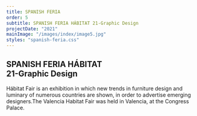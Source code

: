 ```yaml
---
title: SPANISH FERIA
order: 5
subtitle: SPANISH FERIA HÁBITAT 21-Graphic Design
projectDate: "2021"
mainImage: "/images/index/image5.jpg"
styles: "spanish-feria.css"
---
```

<section class="section">
    <div class="details-container">
        <h1 class="title">SPANISH FERIA HÁBITAT<br>21-Graphic Design</h1>
        <p class="description">Hábitat Fair is an exhibition in which new trends in furniture design and luminary of numerous countries are shown, in order to advertise emerging designers.The Valencia Habitat Fair was held in Valencia, at the Congress Palace.</p>
    </div>
    <div class="grid">
        <div class="image-container">
                <img class="img" src="/images/spanish-feria/FH-MARQUESINA BUS.jpg" alt="">
        </div>
        <div class="grid container one">
            <div class="image-container">
                <img class="img" src="/images/spanish-feria/FH-CARTEL EXTERIOR 1.jpg" alt="">
            </div>
            <div class="image-container">
                <img class="img" src="/images/spanish-feria/FH-CARTEL EXTERIOR LUMINARIA.jpg" alt="">
            </div>
            <div class="image-container">
                <img class="img" src="/images/spanish-feria/FH-CARTEL EXTERIOR MOBILIARIO.jpg" alt="">
            </div>
            <div class="image-container">
                <img class="img" src="/images/spanish-feria/FH-CARTEL EXTERIOR TEXTIL.jpg" alt="">
            </div>
        </div>
        <div class="image-container">
                <img class="img" src="/images/spanish-feria/FH-PHOTOCALL ENTERO.jpg" alt="">
        </div>
        <div class="grid container two">
            <div class="image-container">
                <img class="img" src="/images/spanish-feria/FH-ACTIVIDADES.jpg" alt="">
            </div>
            <div class="image-container">
                <img class="img" src="/images/spanish-feria/FH-CONFERENCIAS.jpg" alt="">
            </div>
            <div class="image-container">
                <img class="img" src="/images/spanish-feria/FH-EXPOSICIÓN.jpg" alt="">
            </div>
            <div class="image-container">
                <img class="img" src="/images/spanish-feria/FH-INFORMACIÓN.jpg" alt="">
            </div>
            <div class="image-container">
                <img class="img" src="/images/spanish-feria/FH-PHOTOCALL.jpg" alt="">
            </div>
            <div class="image-container">
                <img class="img" src="/images/spanish-feria/FH-RESTAURANTE.jpg" alt="">
            </div>
            <div class="image-container">
                <img class="img" src="/images/spanish-feria/FH-TALLERES.jpg" alt="">
            </div>
        </div>
        <div class="grid container three">
            <div class="image-container">
                <img class="img" src="/images/spanish-feria/FH-COMBO.jpg" alt="">
            </div>
            <div class="image-container">
                <img class="img" src="/images/spanish-feria/FH-COMBO DETRÁS.jpg" alt="">
            </div>
            <div class="image-container">
                <img class="img" src="/images/spanish-feria/FH-SÁBADO.jpg" alt="">
            </div>
            <div class="image-container">
                <img class="img" src="/images/spanish-feria/FH-SÁBADO DETRÁS.jpg" alt="">
            </div>
            <div class="image-container">
                <img class="img" src="/images/spanish-feria/FH-VIERNES.jpg" alt="">
            </div>
            <div class="image-container">
                <img class="img" src="/images/spanish-feria/FH-VIERNES DETRÁS.jpg" alt="">
            </div>
            <div class="image-container">
                <img class="img" src="/images/spanish-feria/FH-DOMINGO.jpg" alt="">
            </div>
            <div class="image-container">
                <img class="img" src="/images/spanish-feria/FH-DOMINGO DETRÁS.jpg" alt="">
            </div>
        </div>
        <div class="grid container four">
            <div class="image-container">
                <img class="img" src="/images/spanish-feria/FH-AUTOBÚS DEL.jpg" alt="">
            </div>
            <div class="image-container">
                <img class="img" src="/images/spanish-feria/FH-AUTOBÚS TRASERO.jpg" alt="">
            </div>
        </div>
        <div class="grid container five">
            <div class="image-container">
                <img class="img" src="/images/spanish-feria/FH-SEÑAL SUELO SITIOS.jpg" alt="">
            </div>
            <div class="image-container">
                <img class="img" src="/images/spanish-feria/FH-Recinto Matadero.jpg" alt="">
            </div>
            <div class="image-container">
                <img class="img modal-trigger" src="/images/spanish-feria/FH-SEÑALÉTICA SUELO DIRECCIÓN.jpg" alt="">
            </div>
        </div>
    </div>
</section>